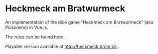 # Heckmeck am Bratwurmeck

An implementation of the dice game "Heckmeck am Bratwurmeck" (aka Pickomino) in Vue.js.

The rules can be found [here](https://www.youtube.com/watch?v=MQnC28rBQCU).

Playable version available at http://heckmeck.brohr.dk .

